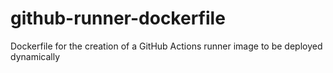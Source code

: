 # github-runner-dockerfile
Dockerfile for the creation of a GitHub Actions runner image to be deployed dynamically
